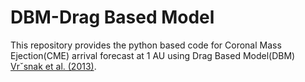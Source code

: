 # DBM-Drag Based Model
This repository provides the python based code for Coronal Mass Ejection(CME) arrival forecast at 1 AU using Drag Based Model(DBM) [Vrˇsnak et al. (2013)](https://link.springer.com/article/10.1007/s11207-012-0035-4).
